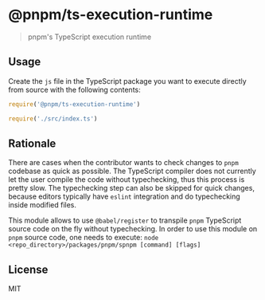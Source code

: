 # @pnpm/ts-execution-runtime

> pnpm's TypeScript execution runtime

## Usage

Create the `js` file in the TypeScript package you want to execute directly from source with the following contents:

```js
require('@pnpm/ts-execution-runtime')

require('./src/index.ts')
```

## Rationale

There are cases when the contributor wants to check changes to `pnpm` codebase as quick as possible. The TypeScript compiler does not currently let the user compile the code without typechecking, thus this process is pretty slow. The typechecking step can also be skipped for quick changes, because editors typically have `eslint` integration and do typechecking inside
modified files.

This module allows to use `@babel/register` to transpile `pnpm` TypeScript source code on the fly
without typechecking. In order to use this module on `pnpm` source code, one needs to execute: `node <repo_directory>/packages/pnpm/spnpm [command] [flags]`

## License

MIT
